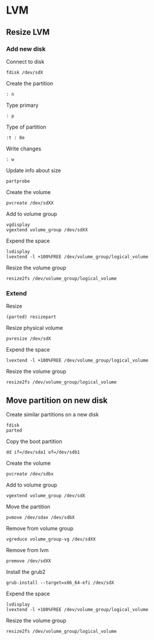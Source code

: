 # LVM
## Resize LVM
### Add new disk

Connect to disk
```
fdisk /dev/sdX
```

Create the partition
```
: n
```

Type primary
```
: p
```

Type of partition
```
:t : 8e
```

Write changes
```
: w
```

Update info about size
```
partprobe
```

Create the volume
```
pvcreate /dev/sdXX
```

Add to volume group
```
vgdisplay
vgextend volume_group /dev/sdXX
```

Expend the space
```
lvdisplay
lvextend -l +100%FREE /dev/volume_group/logical_volume
```

Resize the volume group
```
resize2fs /dev/volume_group/logical_volume
```

### Extend
Resize
```
(parted) resizepart
```

Resize physical volume
```
pvresize /dev/sdX
```

Expend the space
```
lvextend -l +100%FREE /dev/volume_group/logical_volume
```

Resize the volume group
```
resize2fs /dev/volume_group/logical_volume
```

## Move partition on new disk

Create similar partitions on a new disk
```
fdisk
parted
```

Copy the boot partition
```
dd if=/dev/sda1 of=/dev/sdb1
```

Create the volume
```
pvcreate /dev/sdbx
```

Add to volume group
```
vgextend volume_group /dev/sdX
```

Move the partition
```
pvmove /dev/sdax /dev/sdbX
```

Remove from volume group
```
vgreduce volume_group-vg /dev/sdXX
```

Remove from lvm
```
premove /dev/sdXX
```

Install the grub2
```
grub-install --target=x86_64-efi /dev/sdX
```

Expend the space
```
lvdisplay
lvextend -l +100%FREE /dev/volume_group/logical_volume
```

Resize the volume group
```
resize2fs /dev/volume_group/logical_volume
```
